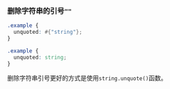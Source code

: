 ### 删除字符串的引号`""`  
```SCSS SYNTAX
.example {
  unquoted: #{"string"};
}
```

```css
.example {
  unquoted: string;
}
```

删除字符串引号更好的方式是使用`string.unquote()`函数。